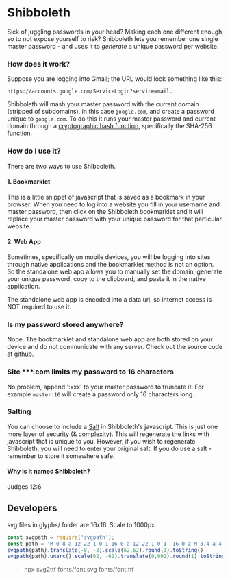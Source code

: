 # Shibboleth
Sick of juggling passwords in your head? Making each one different enough so to not expose yourself to risk? Shibboleth lets you remember one single master password - and uses it to *generate* a unique password per website.
### How does it work?
Suppose you are logging into Gmail; the URL would look something like this:

    https://accounts.google.com/ServiceLogin?service=mail…
Shibboleth will mash your master password with the current domain (stripped of subdomains), in this case `google.com`, and create a password unique to `google.com`. To do this it runs your master password and current domain through a [cryptographic hash function](http://en.wikipedia.org/wiki/Cryptographic_hash_function), specifically the SHA-256 function.
### How do I use it?
There are two ways to use Shibboleth.
#### 1. Bookmarklet
This is a little snippet of javascript that is saved as a bookmark in your browser. When you need to log into a website you fill in your username and master password, then click on the Shibboleth bookmarklet and it will replace your master password with your unique password for that particular website.
#### 2. Web App
Sometimes, specifically on mobile devices, you will be logging into sites through native applications and the bookmarklet method is not an option. So the standalone web app allows you to manually set the domain, generate your unique password, copy to the clipboard, and paste it in the native application.

The standalone web app is encoded into a data uri, so internet access is NOT required to use it.
### Is my password stored anywhere?
Nope. The bookmarklet and standalone web app are both stored on your device and do not communicate with any server. Check out the source code at [github](https://github.com/firien/shibboleth).
### Site \*\*\*.com limits my password to 16 characters
No problem, append ':xxx' to your master password to truncate it. For example `master:16` will create a password only 16 characters long.

### Salting
You can choose to include a [Salt](http://en.wikipedia.org/wiki/Salt_%28cryptography%29) in Shibboleth's javascript. This is just one more layer of security (& complexity). This will regenerate the links with javascript that is unique to you. However, if you wish to regenerate Shibboleth, you will need to enter your original salt. If you do use a salt - remember to store it somewhere safe.

#### Why is it named Shibboleth?
Judges 12:6

## Developers

svg files in glyphs/ folder are 16x16. Scale to 1000px.
```js
const svgpath = require('svgpath');
const path = 'M 0 8 a 12 22 1 0 1 16 0 a 12 22 1 0 1 -16 0 z M 8,4 a 4 4 0 0 0 0 8 a 4 4 0 0 0 0 -8 z M 8,6 a 2 2 0 0 0 0 4 a 2 2 0 0 0 0 -4 z';
svgpath(path).translate(-8, -8).scale(62,62).round(1).toString()
svgpath(path).unarc().scale(62, -62).translate(0,992).round(1).toString()
```

> npx svg2ttf fonts/font.svg fonts/font.ttf
